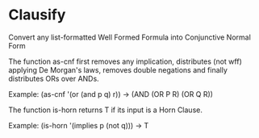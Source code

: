 # Clausify
Convert any list-formatted Well Formed Formula into Conjunctive Normal Form

The function as-cnf first removes any implication, distributes (not wff) applying De Morgan's laws,
removes double negations and finally distributes ORs over ANDs.

Example: (as-cnf '(or (and p q) r)) -> (AND (OR P R) (OR Q R))

The function is-horn returns T if its input is a Horn Clause.

Example: (is-horn '(implies p (not q))) -> T
